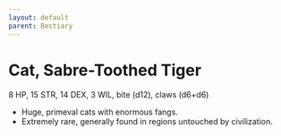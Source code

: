 ```yaml
---
layout: default
parent: Bestiary
---
```


# Cat, Sabre-Toothed Tiger

8 HP, 15 STR, 14 DEX, 3 WIL, bite (d12), claws (d6+d6)

- Huge, primeval cats with enormous fangs.
- Extremely rare, generally found in regions untouched by civilization.
